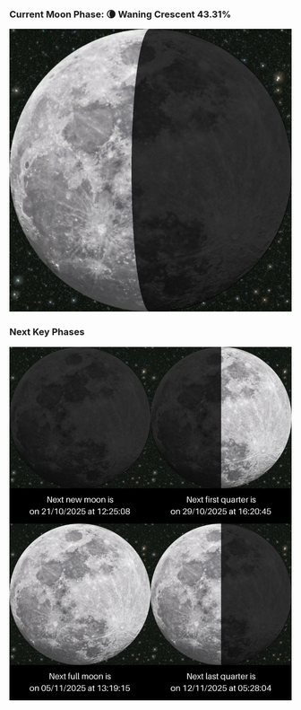 ### Current Moon Phase: 🌘 Waning Crescent 43.31%
![Moon Phase](moonphase.png)
### Next Key Phases
![Gallery](gallery.png)